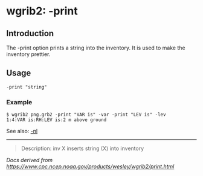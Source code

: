 # wgrib2: -print

## Introduction

The -print option prints a string
into the inventory. It is used to make the inventory prettier.

## Usage

```
-print "string"
```

### Example

```
$ wgrib2 png.grb2 -print "VAR is" -var -print "LEV is" -lev
1:4:VAR is:RH:LEV is:2 m above ground
```

See also:
[-nl](./nl.md)

---

> Description: inv X inserts string (X) into inventory

_Docs derived from <https://www.cpc.ncep.noaa.gov/products/wesley/wgrib2/print.html>_
